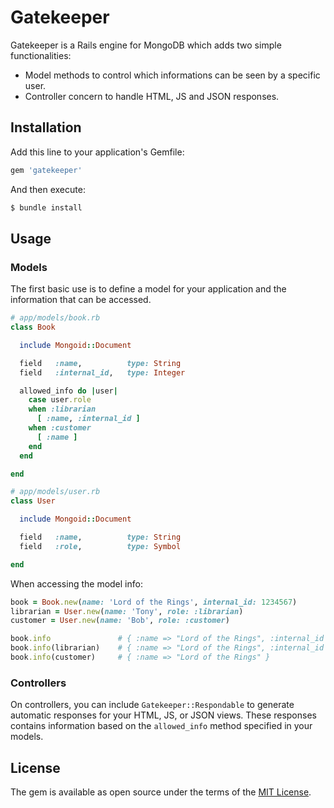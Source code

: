 # Gatekeeper
Gatekeeper is a Rails engine for MongoDB which adds two simple functionalities:

* Model methods to control which informations can be seen by a specific user.
* Controller concern to handle HTML, JS and JSON responses.

## Installation
Add this line to your application's Gemfile:

```ruby
gem 'gatekeeper'
```

And then execute:
```bash
$ bundle install
```

## Usage

### Models
The first basic use is to define a model for your application and the information that can be accessed.

```ruby
# app/models/book.rb
class Book

  include Mongoid::Document

  field   :name,          type: String
  field   :internal_id,   type: Integer

  allowed_info do |user|
    case user.role
    when :librarian
      [ :name, :internal_id ]
    when :customer
      [ :name ]
    end
  end

end
```

```ruby
# app/models/user.rb
class User

  include Mongoid::Document

  field   :name,          type: String
  field   :role,          type: Symbol

end
```

When accessing the model info:

```ruby
book = Book.new(name: 'Lord of the Rings', internal_id: 1234567)
librarian = User.new(name: 'Tony', role: :librarian)
customer = User.new(name: 'Bob', role: :customer)

book.info               # { :name => "Lord of the Rings", :internal_id => 1234567 }
book.info(librarian)    # { :name => "Lord of the Rings", :internal_id => 1234567 }
book.info(customer)     # { :name => "Lord of the Rings" }
```

### Controllers
On controllers, you can include `Gatekeeper::Respondable` to generate automatic responses for your HTML, JS, or JSON views. These responses contains information based on the `allowed_info` method specified in your models.

## License
The gem is available as open source under the terms of the [MIT License](https://opensource.org/licenses/MIT).

